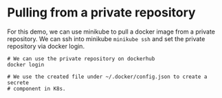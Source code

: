 # Pulling from a private repository

For this demo, we can use minikube to pull a docker image from a private repository. We can ssh into minikube `minikube ssh` and set the private repository via docker login.

    # We can use the private repository on dockerhub
    docker login

    # We use the created file under ~/.docker/config.json to create a secrete
    # component in K8s.
